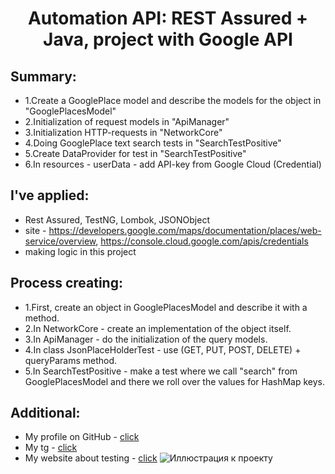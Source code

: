 <h1 align="center"> Automation API: REST Assured + Java, project with Google API </h1>



## Summary:

- 1.Create a GooglePlace model and describe the models for the object in "GooglePlacesModel"
- 2.Initialization of request models in "ApiManager"
- 3.Initialization HTTP-requests in "NetworkCore"
- 4.Doing GooglePlace text search tests in "SearchTestPositive"
- 5.Create DataProvider for test in "SearchTestPositive"
- 6.In resources - userData - add API-key from Google Cloud (Credential)

## I've applied:

- Rest Assured, TestNG, Lombok, JSONObject
- site - https://developers.google.com/maps/documentation/places/web-service/overview, https://console.cloud.google.com/apis/credentials
- making logic in this project

## Process creating:

- 1.First, create an object in GooglePlacesModel and describe it with a method.
- 2.In NetworkCore - create an implementation of the object itself.
- 3.In ApiManager - do the initialization of the query models.
- 4.In class JsonPlaceHolderTest - use (GET, PUT, POST, DELETE) + queryParams method.
- 5.In SearchTestPositive - make a test where we call "search" from GooglePlacesModel and there we roll over the values for HashMap keys.

## Additional:

- My profile on GitHub - [click](https://github.com/nick8787)
- My tg - [click](https://t.me/nick8787)
- My website about testing - [click](https://www.testing87.online/)
  ![Иллюстрация к проекту](https://www.testing87.online/img/graphics/about/testing87logohome.jpeg)
